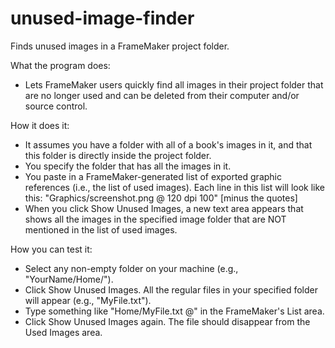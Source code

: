 unused-image-finder
===================

Finds unused images in a FrameMaker project folder.

What the program does:
 - Lets FrameMaker users quickly find all images in their project folder that are
no longer used and can be deleted from their computer and/or source control.

How it does it:
- It assumes you have a folder with all of a book's images in it, and that this
folder is directly inside the project folder.
- You specify the folder that has all the images in it.
- You paste in a FrameMaker-generated list of exported graphic references (i.e.,
the list of used images). Each line in this list will look like this:
"Graphics/screenshot.png @ 120 dpi 100" [minus the quotes]
- When you click Show Unused Images, a new text area appears that shows all the
images in the specified image folder that are NOT mentioned in the list of
used images.

How you can test it:
- Select any non-empty folder on your machine (e.g., "YourName/Home/").
- Click Show Unused Images. All the regular files in your specified folder will
appear (e.g., "MyFile.txt").
- Type something like "Home/MyFile.txt @" in the FrameMaker's List area.
- Click Show Unused Images again. The file should disappear from the Used Images
area.
